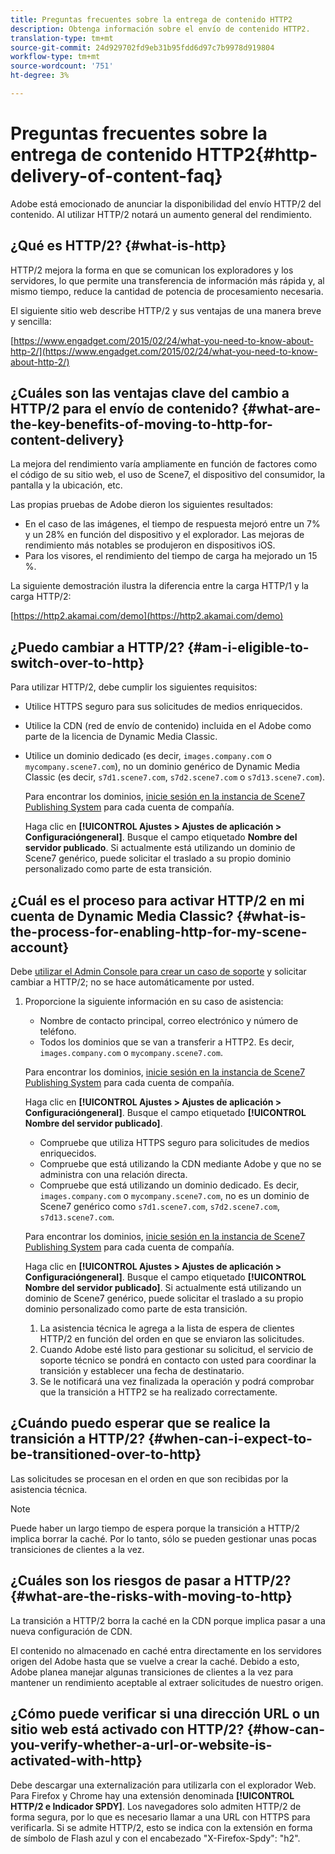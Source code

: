 ```yaml
---
title: Preguntas frecuentes sobre la entrega de contenido HTTP2
description: Obtenga información sobre el envío de contenido HTTP2.
translation-type: tm+mt
source-git-commit: 24d929702fd9eb31b95fdd6d97c7b9978d919804
workflow-type: tm+mt
source-wordcount: '751'
ht-degree: 3%

---
```



# Preguntas frecuentes sobre la entrega de contenido HTTP2{#http-delivery-of-content-faq}

Adobe está emocionado de anunciar la disponibilidad del envío HTTP/2 del contenido. Al utilizar HTTP/2 notará un aumento general del rendimiento.

## ¿Qué es HTTP/2? {#what-is-http}

HTTP/2 mejora la forma en que se comunican los exploradores y los servidores, lo que permite una transferencia de información más rápida y, al mismo tiempo, reduce la cantidad de potencia de procesamiento necesaria.

El siguiente sitio web describe HTTP/2 y sus ventajas de una manera breve y sencilla:

[https://www.engadget.com/2015/02/24/what-you-need-to-know-about-http-2/](https://www.engadget.com/2015/02/24/what-you-need-to-know-about-http-2/)

## ¿Cuáles son las ventajas clave del cambio a HTTP/2 para el envío de contenido? {#what-are-the-key-benefits-of-moving-to-http-for-content-delivery}

La mejora del rendimiento varía ampliamente en función de factores como el código de su sitio web, el uso de Scene7, el dispositivo del consumidor, la pantalla y la ubicación, etc.

Las propias pruebas de Adobe dieron los siguientes resultados:

* En el caso de las imágenes, el tiempo de respuesta mejoró entre un 7% y un 28% en función del dispositivo y el explorador. Las mejoras de rendimiento más notables se produjeron en dispositivos iOS.
* Para los visores, el rendimiento del tiempo de carga ha mejorado un 15 %.

La siguiente demostración ilustra la diferencia entre la carga HTTP/1 y la carga HTTP/2:

[https://http2.akamai.com/demo](https://http2.akamai.com/demo)

## ¿Puedo cambiar a HTTP/2? {#am-i-eligible-to-switch-over-to-http}

Para utilizar HTTP/2, debe cumplir los siguientes requisitos:

* Utilice HTTPS seguro para sus solicitudes de medios enriquecidos.
* Utilice la CDN (red de envío de contenido) incluida en el Adobe como parte de la licencia de Dynamic Media Classic.
* Utilice un dominio dedicado (es decir, `images.company.com` o `mycompany.scene7.com`), no un dominio genérico de Dynamic Media Classic (es decir, `s7d1.scene7.com`, `s7d2.scene7.com` o `s7d13.scene7.com`).

   Para encontrar los dominios, [inicie sesión en la instancia de Scene7 Publishing System](https://www.adobe.com/marketing-cloud/experience-manager/scene7-login.html) para cada cuenta de compañía.

   Haga clic en **[!UICONTROL Ajustes > Ajustes de aplicación > Configuracióngeneral]**. Busque el campo etiquetado **Nombre del servidor publicado**. Si actualmente está utilizando un dominio de Scene7 genérico, puede solicitar el traslado a su propio dominio personalizado como parte de esta transición.

## ¿Cuál es el proceso para activar HTTP/2 en mi cuenta de Dynamic Media Classic? {#what-is-the-process-for-enabling-http-for-my-scene-account}

Debe [utilizar el Admin Console para crear un caso de soporte](https://helpx.adobe.com/enterprise/admin-guide.html/enterprise/using/support-for-experience-cloud.ug.html) y solicitar cambiar a HTTP/2; no se hace automáticamente por usted.

1. Proporcione la siguiente información en su caso de asistencia:

   * Nombre de contacto principal, correo electrónico y número de teléfono.
   * Todos los dominios que se van a transferir a HTTP2. Es decir, `images.company.com` o `mycompany.scene7.com`.

   Para encontrar los dominios, [inicie sesión en la instancia de Scene7 Publishing System](https://www.adobe.com/marketing-cloud/experience-manager/scene7-login.html) para cada cuenta de compañía.

   Haga clic en **[!UICONTROL Ajustes > Ajustes de aplicación > Configuracióngeneral]**. Busque el campo etiquetado **[!UICONTROL Nombre del servidor publicado]**.

   * Compruebe que utiliza HTTPS seguro para solicitudes de medios enriquecidos.
   * Compruebe que está utilizando la CDN mediante Adobe y que no se administra con una relación directa.
   * Compruebe que está utilizando un dominio dedicado. Es decir, `images.company.com` o `mycompany.scene7.com`, no es un dominio de Scene7 genérico como `s7d1.scene7.com`, `s7d2.scene7.com`, `s7d13.scene7.com`.

   Para encontrar los dominios, [inicie sesión en la instancia de Scene7 Publishing System](https://www.adobe.com/marketing-cloud/experience-manager/scene7-login.html) para cada cuenta de compañía.

   Haga clic en **[!UICONTROL Ajustes > Ajustes de aplicación > Configuracióngeneral]**. Busque el campo etiquetado **[!UICONTROL Nombre del servidor publicado]**. Si actualmente está utilizando un dominio de Scene7 genérico, puede solicitar el traslado a su propio dominio personalizado como parte de esta transición.

   1. La asistencia técnica le agrega a la lista de espera de clientes HTTP/2 en función del orden en que se enviaron las solicitudes.
   1. Cuando Adobe esté listo para gestionar su solicitud, el servicio de soporte técnico se pondrá en contacto con usted para coordinar la transición y establecer una fecha de destinatario.
   1. Se le notificará una vez finalizada la operación y podrá comprobar que la transición a HTTP2 se ha realizado correctamente.



## ¿Cuándo puedo esperar que se realice la transición a HTTP/2? {#when-can-i-expect-to-be-transitioned-over-to-http}

Las solicitudes se procesan en el orden en que son recibidas por la asistencia técnica.

>[!NOTE]
>
>Puede haber un largo tiempo de espera porque la transición a HTTP/2 implica borrar la caché. Por lo tanto, sólo se pueden gestionar unas pocas transiciones de clientes a la vez.

## ¿Cuáles son los riesgos de pasar a HTTP/2? {#what-are-the-risks-with-moving-to-http}

La transición a HTTP/2 borra la caché en la CDN porque implica pasar a una nueva configuración de CDN.

El contenido no almacenado en caché entra directamente en los servidores origen del Adobe hasta que se vuelve a crear la caché. Debido a esto, Adobe planea manejar algunas transiciones de clientes a la vez para mantener un rendimiento aceptable al extraer solicitudes de nuestro origen.

## ¿Cómo puede verificar si una dirección URL o un sitio web está activado con HTTP/2? {#how-can-you-verify-whether-a-url-or-website-is-activated-with-http}

Debe descargar una externalización para utilizarla con el explorador Web. Para Firefox y Chrome hay una extensión denominada **[!UICONTROL HTTP/2 e Indicador SPDY]**. Los navegadores solo admiten HTTP/2 de forma segura, por lo que es necesario llamar a una URL con HTTPS para verificarla. Si se admite HTTP/2, esto se indica con la extensión en forma de símbolo de Flash azul y con el encabezado &quot;X-Firefox-Spdy&quot;: &quot;h2&quot;.
